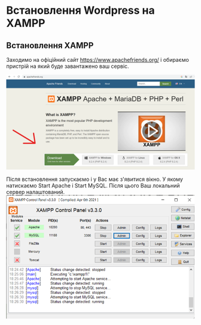 <!-- Заголовок -->
# Встановлення Wordpress на XAMPP

## Встановлення XAMPP

 Заходимо на офіційний сайт https://www.apachefriends.org/ і обираємо пристрій на який буде завантажено ваш сервіс. 

![](https://github.com/ssonyau/-Wordpress-XAMPP/blob/main/Screenshot%202023-04-13%20184853.png)

Після встановлення запускаємо і у Вас має з'явитися вікно. У якому натискаємо Start Apache і Start MySQL. Після цього Ваш локальний сервер налаштований.
![](https://github.com/ssonyau/-Wordpress-XAMPP/blob/main/Screenshot%202023-04-13%20191350.png)
